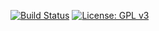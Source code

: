[![Build Status](https://travis-ci.com/emacs-languagetool/lsp-languagetool.svg?branch=master)](https://travis-ci.com/emacs-languagetool/lsp-languagetool)
[![License: GPL v3](https://img.shields.io/badge/License-GPL%20v3-blue.svg)](https://www.gnu.org/licenses/gpl-3.0)


